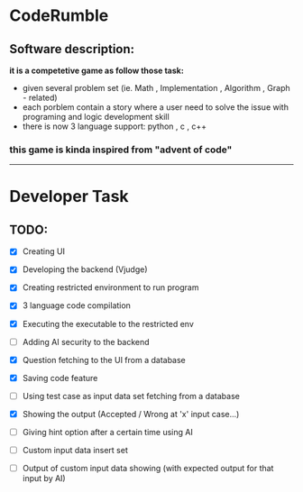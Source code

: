 # CodeRumble

## Software description:

**it is a competetive game as follow those task:**

- given several problem set (ie. Math , Implementation , Algorithm , Graph - related)
- each porblem contain a story where a user need to solve the issue with programing and logic development skill
- there is now 3 language support: python , c , c++
### this game is kinda inspired from "advent of code"
---


# Developer Task

## TODO:
- [x] Creating UI
- [x] Developing the backend (Vjudge)
- [x] Creating restricted environment to run program
- [x] 3 language code compilation
- [x] Executing the executable to the restricted env
- [ ] Adding AI security to the backend
- [x] Question fetching to the UI from a database
- [x] Saving code feature
- [ ] Using test case as input data set fetching from a database
- [x] Showing the output (Accepted / Wrong at 'x' input case...)
- [ ] Giving hint option after a certain time using AI
- [ ] Custom input data insert set
- [ ] Output of custom input data showing (with expected output for that input by AI)

